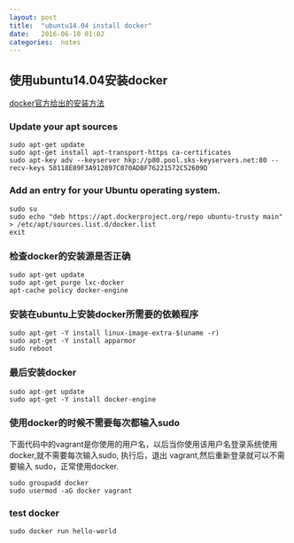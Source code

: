```yaml
---
layout: post
title:  "ubuntu14.04 install docker"
date:   2016-06-10 01:02
categories:  notes
---
```


## 使用ubuntu14.04安装docker

[docker官方给出的安装方法](https://docs.docker.com/engine/installation/linux/ubuntulinux/)


### Update your apt sources

```
sudo apt-get update
sudo apt-get install apt-transport-https ca-certificates
sudo apt-key adv --keyserver hkp://p80.pool.sks-keyservers.net:80 --recv-keys 58118E89F3A912897C070ADBF76221572C52609D
```

### Add an entry for your Ubuntu operating system.

```
sudo su
sudo echo "deb https://apt.dockerproject.org/repo ubuntu-trusty main" > /etc/apt/sources.list.d/docker.list
exit
```

### 检查docker的安装源是否正确

```
sudo apt-get update
sudo apt-get purge lxc-docker
apt-cache policy docker-engine

```

### 安装在ubuntu上安装docker所需要的依赖程序

```
sudo apt-get -Y install linux-image-extra-$(uname -r)
sudo apt-get -Y install apparmor
sudo reboot
```

### 最后安装docker

```
sudo apt-get update
sudo apt-get -Y install docker-engine
```

### 使用docker的时候不需要每次都输入**sudo**

下面代码中的vagrant是你使用的用户名，以后当你使用该用户名登录系统使用docker,就不需要每次输入sudo,
执行后，退出 vagrant,然后重新登录就可以不需要输入 sudo，正常使用docker.

```
sudo groupadd docker
sudo usermod -aG docker vagrant
```

### test docker

```
sudo docker run hello-world
```

